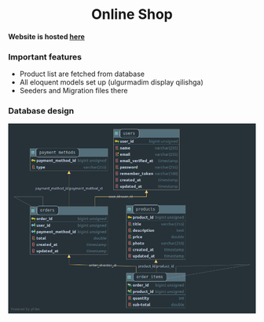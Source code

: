 <h1 align="center">Online Shop</h1>

#### Website is hosted <a href="http://optimus-online-shop.herokuapp.com/">here</a>

### Important features
- Product list are fetched from database
- All eloquent models set up (ulgurmadim display qilishga)
- Seeders and Migration files there

### Database design
<img src="/public/img/markdown/ER-Diagram.png">

